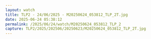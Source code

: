 ```yaml
---
layout: watch
title: TLP2 - 24/06/2025 - M20250624_053812_TLP_2T.jpg
date: 2025-06-24 05:38:12
permalink: /2025/06/24/watch/M20250624_053812_TLP_2
capture: TLP2/2025/202506/20250623/M20250624_053812_TLP_2T.jpg
---
```

